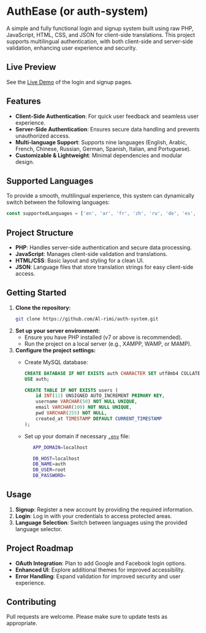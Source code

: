 # AuthEase (or auth-system)

A simple and fully functional login and signup system built using raw PHP, JavaScript, HTML, CSS, and JSON for client-side translations. This project supports multilingual authentication, with both client-side and server-side validation, enhancing user experience and security.

## Live Preview

See the [Live Demo](https://auth.demo.syalux.com) of the login and signup pages.


## Features

- **Client-Side Authentication**: For quick user feedback and seamless user experience.
- **Server-Side Authentication**: Ensures secure data handling and prevents unauthorized access.
- **Multi-language Support**: Supports nine languages (English, Arabic, French, Chinese, Russian, German, Spanish, Italian, and Portuguese).
- **Customizable & Lightweight**: Minimal dependencies and modular design.

## Supported Languages

To provide a smooth, multilingual experience, this system can dynamically switch between the following languages:

```javascript
const supportedLanguages = ['en', 'ar', 'fr', 'zh', 'ru', 'de', 'es', 'it', 'pt'];
```

## Project Structure

- **PHP**: Handles server-side authentication and secure data processing.
- **JavaScript**: Manages client-side validation and translations.
- **HTML/CSS**: Basic layout and styling for a clean UI.
- **JSON**: Language files that store translation strings for easy client-side access.

## Getting Started

1. **Clone the repository:**
   ```bash
   git clone https://github.com/Al-rimi/auth-system.git
   ```
2. **Set up your server environment:**
   - Ensure you have PHP installed (v7 or above is recommended).
   - Run the project on a local server (e.g., XAMPP, WAMP, or MAMP).
3. **Configure the project settings:**
   - Create MySQL database:
     ```sql
     CREATE DATABASE IF NOT EXISTS auth CHARACTER SET utf8mb4 COLLATE utf8mb4_unicode_ci;
     USE auth;

     CREATE TABLE IF NOT EXISTS users (
         id INT(11) UNSIGNED AUTO_INCREMENT PRIMARY KEY,
         username VARCHAR(50) NOT NULL UNIQUE,
         email VARCHAR(100) NOT NULL UNIQUE,
         pwd VARCHAR(255) NOT NULL,
         created_at TIMESTAMP DEFAULT CURRENT_TIMESTAMP
     );
     ```
   - Set up your domain if necessary [`.env`](./inc/.env) file:

     ```bash
        APP_DOMAIN=localhost

        DB_HOST=localhost
        DB_NAME=auth
        DB_USER=root
        DB_PASSWORD=
     ```

## Usage

1. **Signup**: Register a new account by providing the required information.
2. **Login**: Log in with your credentials to access protected areas.
3. **Language Selection**: Switch between languages using the provided language selector.

## Project Roadmap

- **OAuth Integration**: Plan to add Google and Facebook login options.
- **Enhanced UI**: Explore additional themes for improved accessibility.
- **Error Handling**: Expand validation for improved security and user experience.

## Contributing

Pull requests are welcome. Please make sure to update tests as appropriate.
